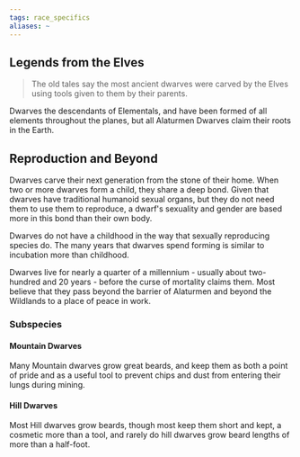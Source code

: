 ```yaml
---
tags: race_specifics
aliases: ~
---
```


## Legends from the Elves

 > 
 > The old tales say the most ancient dwarves were carved by the Elves using tools given to them by their parents. 

Dwarves the descendants of Elementals, and have been formed of all elements throughout the planes, but all Alaturmen Dwarves claim their roots in the Earth.

## Reproduction and Beyond

Dwarves carve their next generation from the stone of their home. When two or more dwarves form a child, they share a deep bond. Given that dwarves have traditional humanoid sexual organs, but they do not need them to use them to reproduce, a dwarf's sexuality and gender are based more in this bond than their own body.

Dwarves do not have a childhood in the way that sexually reproducing species do. The many years that dwarves spend forming is similar to incubation more than childhood. 

Dwarves live for nearly a quarter of a millennium - usually about two-hundred and 20 years - before the curse of mortality claims them. Most believe that they pass beyond the barrier of Alaturmen and beyond the Wildlands to a place of peace in work.

### Subspecies

#### Mountain Dwarves

Many Mountain dwarves grow great beards, and keep them as both a point of pride and as a useful tool to prevent chips and dust from entering their lungs during mining.

#### Hill Dwarves

Most Hill dwarves grow beards, though most keep them short and kept, a cosmetic more than a tool, and rarely do hill dwarves grow beard lengths of more than a half-foot.
